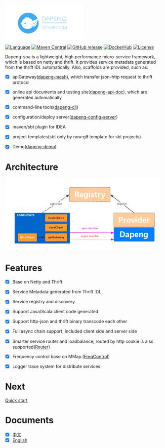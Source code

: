 <img width="254" src="https://github.com/dapeng-soa/documents/blob/master/images/dapeng-logo/%E5%A4%A7%E9%B9%8Flogo-03.png" alt="dapeng-soa" title="dapeng-soa"/>

[![Language](https://img.shields.io/badge/language-Java-orange.svg)](https://www.oracle.com)
[![Maven Central](https://maven-badges.herokuapp.com/maven-central/com.github.dapeng-soa/dapeng-parent/badge.svg)](https://search.maven.org/search?q=com.github.dapeng-soa)
[![GitHub release](https://img.shields.io/github/release/dapeng-soa/dapeng-soa.svg)](https://github.com/dapeng-soa/dapeng-soa/releases)
[![DockerHub](https://img.shields.io/badge/docker-dapengsoa-yellow.svg)](https://hub.docker.com/r/dapengsoa/dapeng-container/)
[![License](https://img.shields.io/badge/license-Apache%202-4EB1BA.svg)](https://www.apache.org/licenses/LICENSE-2.0.html)


Dapeng-soa is a lightweight, high performance micro-service framework, which is based on netty and thrift. It provides service metadata generated from the thrift IDL automatically. Also, scaffolds are provided, such as:
- [x] apiGateway([dapeng-mesh](https://github.com/dapeng-soa/dapeng-mesh)), which transfer json-http request to thrift protocol
- [x] online api documents and testing site([dapeng-api-doc](https://github.com/dapeng-soa/dapeng-api-doc)), which are generated automatically
- [x] command-line tools([dapeng-cli](https://github.com/dapeng-soa/dapeng-cli))
- [x] configuration/deploy server([dapeng-config-server](https://github.com/dapeng-soa/dapeng-config-server))
- [x] maven/sbt plugin for IDEA
- [x] project templates(sbt only by now:g8 template for sbt projects)
- [x] Demo([dapeng-demo](http://demo.dapeng-soa.tech))


# Architecture
<p align="center">
<img src="https://github.com/dapeng-soa/documents/blob/master/images/dapeng-architecture.png" alt="dapeng-soa" title="dapeng-soa"/>
</p>

# Features
- [x] Base on Netty and Thrift
- [x] Service Metadata generated from Thrift IDL
- [x] Service registry and discovery
- [x] Support Java/Scala client code generated
- [x] Support http-json and thrift binary transcode each other
- [x] Full async chain support, included client side and server side
- [x] Smarter service router and loadbalance, routed by http cookie is also supported([Router](https://github.com/dapeng-soa/dapeng-soa/wiki/Dapeng-Service-Route%EF%BC%88%E6%9C%8D%E5%8A%A1%E8%B7%AF%E7%94%B1%E6%96%B9%E6%A1%88%EF%BC%89))
- [x] Frequency control base on MMap.([FreqControl](https://github.com/dapeng-soa/dapeng-soa/wiki/DapengFreqControl))
- [x] Logger trace system for distribute services


# Next
[Quick start](https://github.com/dapeng-soa/dapeng-soa/blob/master/quickstart_en.md)

# Documents
- [x] [中文](https://github.com/dapeng-soa/dapeng-soa/blob/master/README.md)
- [x] [English](https://github.com/dapeng-soa/dapeng-soa/blob/master/README_en.md)